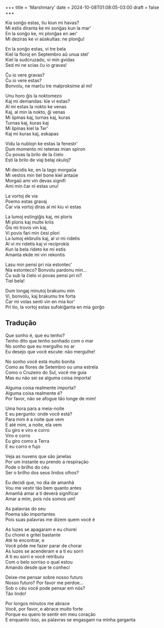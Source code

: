 +++
title = 'Marshmary'
date = 2024-10-08T01:08:05-03:00
draft = false
+++

Kia sonĝo estas, tiu kiun mi havas?  
Mi estis diranta ke mi sonĝas kun la mar'  
En la sonĝo ke, mi plonĝas en aer'  
Mi deziras ke vi aûskultas: ne plonĝu!  

En la sonĝo estas, vi tre bela  
Kiel la floroj en Septembro aû unua stel'  
Kiel la sudcruzado, vi min gvidas  
Sed mi ne scias ĉu io gravas!  

Ĉu io vere gravas?  
Ĉu io vere estas?  
Bonvolu, ne marĉu tre malproksime al mi!  

Unu horo ĝis la noktomezo  
Kaj mi demandas: kie vi estas?  
Al mi estas la nokto ke venas  
Kaj, al min la nokto, ĝi venas  
Mi ŝpinas kaj, turnas kaj, kuras  
Turnas kaj, kuras kaj  
Mi ŝpinas kiel la Ter'  
Kaj mi kuras kaj, eskapas  

Vidu la nublojn ke estas la fenestr'  
Dum momento mi retenas mian spiron  
Ĉu povas la brilo de la ĉielo  
Esti la brilo de viaj belaj okuloj?  

Mi decidis ke, en la tago morgaûa  
Mi vestos min tiel bone kiel antaûe  
Morgaû ami vin devas signifi  
Ami min ĉar ni estas unu!  

La vortoj de via  
Poemo estas gravaj  
Ĉar via vortoj diras al mi kiu vi estas  

La lumoj estingiĝis kaj, mi ploris  
Mi ploris kaj multe kriis  
Ĝis mi trovis vin kaj,  
Vi povis fari min ĉesi plori  
La lumoj ekbrulis kaj, al vi mi ridetis  
Al vi mi ridetis kaj vi reciprokis  
Kun la bela rideto ke mi estis  
Amanta ekde mi vin rekontis  

Lasu min pensi pri nia estontec'  
Nia estonteco? Bonvolu pardonu min...  
Ĉu sub la ĉielo vi povas pensi pri ni?  
Tiel bela!  

Dum longaj minutoj brakumu min  
Vi, bonvolu, kaj brakumu tre forta  
Ĉar mi volas senti vin en mia kor'  
Pri tio, la vortoj estas sufokiĝanta en mia gorĝo  

## Tradução

Que sonho é, que eu tenho?  
Tenho dito que tenho sonhado com o mar  
No sonho que eu mergulho no ar  
Eu desejo que você escute: não mergulhe!  

No sonho você está muito bonita  
Como as flores de Setembro ou uma estrela  
Como o Cruzeiro do Sul, você me guia  
Mas eu não sei se alguma coisa importa!  

Alguma coisa realmente importa?  
Alguma coisa realmente é?  
Por favor, não se afogue tão longe de mim!  

Uma hora para a meia-noite  
E eu pergunto: onde você está?  
Para mim é a noite que vem  
E até mim, a noite, ela vem  
Eu giro e viro e corro  
Viro e corro  
Eu giro como a Terra  
E eu corro e fujo  

Veja as nuvens que são janelas  
Por um instante eu prendo a respiração  
Pode o brilho do céu  
Ser o brilho dos seus lindos olhos?  

Eu decidi que, no dia de amanhã  
Vou me vestir tão bem quanto antes  
Amanhã amar a ti deverá significar  
Amar a mim, pois nós somos um!  

As palavras do seu  
Poema são importantes  
Pois suas palavras me dizem quem você é  

As luzes se apagaram e eu chorei  
Eu chorei e gritei bastante  
Até te encontrar, e  
Você pôde me fazer parar de chorar  
As luzes se acenderam e a ti eu sorri  
A ti eu sorri e você retribuiu  
Com o belo sorriso o qual estou  
Amando desde que te conheci  

Deixe-me pensar sobre nosso futuro  
Nosso futuro? Por favor me perdoe...  
Sob o céu você pode pensar em nós?  
Tão lindo!  

Por longos minutos me abrace  
Você, por favor, e abrace muito forte  
Porque eu quero te sentir em meu coração  
E enquanto isso, as palavras se engasgam na minha garganta  
